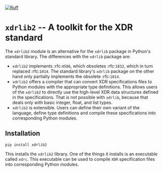 [![Ruff](https://img.shields.io/endpoint?url=https://raw.githubusercontent.com/astral-sh/ruff/main/assets/badge/v2.json)](https://github.com/astral-sh/ruff)

# ``xdrlib2`` -- A toolkit for the XDR standard

The `xdrlib2` module is an alternative for the `xdrlib` package
in Python's standard library.
The differences with the `xdrlib` package are:

- `xdrlib2` implements :rfc:`4506`, which obsoletes :rfc:`1832`, which in turn replaced :rfc:`1014`.
  The standard library's `xdrlib` package on the other hand only partially implements
  the obsolete :rfc:`1014`.
- `xdrlib2` offers a compiler that can convert XDR specifications files to Python
  modules with the appropriate type definitions. This allows
  users of the `xdrlib2` to directly use the high-level XDR data structures
  defined in the specifications. That is not possible with `xdrlib`, because
  that deals only with basic integer, float, and list types.
- `xdrlib2` is extensible. Users can define their own variant of the language, define type definitions and compile
  these specifications into corresponding Python modules. 

## Installation

```shell
pip install xdrlib2
```

This installs the `xdrlib2` library. One of the things it installs is an executable called `xdrc`.
This executable can be used to compile `XDR` specification files into corresponding 
Python modules.
